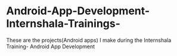 # Android-App-Development-Internshala-Trainings-
These are the projects(Android apps) I make during the Internshala Training- Android App Development
